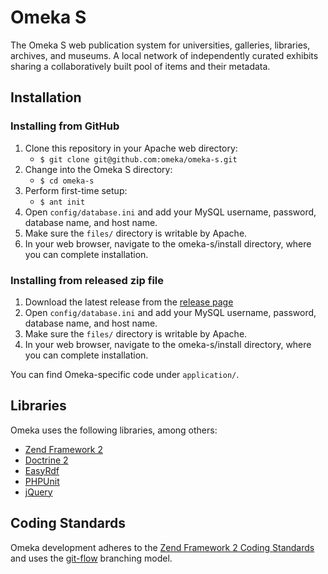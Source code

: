 # Omeka S

The Omeka S web publication system for universities, galleries, libraries,
archives, and museums. A local network of independently curated exhibits sharing
a collaboratively built pool of items and their metadata.

## Installation

### Installing from GitHub

1. Clone this repository in your Apache web directory:
   * `$ git clone git@github.com:omeka/omeka-s.git`
1. Change into the Omeka S directory:
   * `$ cd omeka-s`
1. Perform first-time setup:
   * `$ ant init`
1. Open `config/database.ini` and add your MySQL username, password, database
   name, and host name.
1. Make sure the `files/` directory is writable by Apache.
1. In your web browser, navigate to the omeka-s/install directory, where you can
   complete installation.

### Installing from released zip file

1. Download the latest release from the [release page](https://github.com/omeka/omeka-s/releases)
1. Open `config/database.ini` and add your MySQL username, password, database
   name, and host name.
1. Make sure the `files/` directory is writable by Apache.
1. In your web browser, navigate to the omeka-s/install directory, where you can
   complete installation.
   
You can find Omeka-specific code under `application/`.

## Libraries

Omeka uses the following libraries, among others:

* [Zend Framework 2](http://framework.zend.com/)
* [Doctrine 2](http://www.doctrine-project.org/)
* [EasyRdf](http://www.easyrdf.org/)
* [PHPUnit](https://phpunit.de/)
* [jQuery](http://jquery.com/)

## Coding Standards

Omeka development adheres to the [Zend Framework 2 Coding Standards](https://zf2-docs.readthedocs.org/en/latest/ref/coding.standard.html) 
and uses the [git-flow](http://nvie.com/posts/a-successful-git-branching-model/) branching model.
